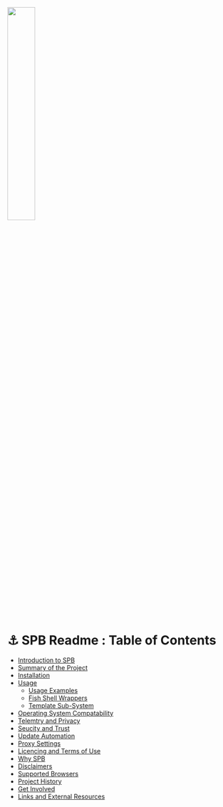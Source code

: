 <p align="left">
  <a href="https://github.com/henri/spb/#lock-spb-start-private-browser">
    <img src="https://henri.github.io/spb/SPB_logo_with_text_with_boarder_tranparent_v1.png" width="35%"></a>
</p>


# :anchor: SPB Readme : Table of Contents

- [Introduction to SPB](https://github.com/henri/spb/blob/main/README.md#lock--spb-start-private-browser)
- [Summary of the Project](https://github.com/henri/spb/blob/main/README.md#dart-spb-feature-summary)
- [Installation](https://github.com/henri/spb/blob/main/README.md#floppy_disk-installation)
- [Usage](https://github.com/henri/spb/blob/main/README.md#bookmark_tabs-usage)
  - [Usage Examples](https://github.com/henri/spb/blob/main/README.md#star-usage-examples)
  - [Fish Shell Wrappers](https://github.com/henri/spb/blob/main/README.md#fish-shell-wrappers)
  - [Template Sub-System](https://github.com/henri/spb/blob/main/README.md#spb-templating-support)
- [Operating System Compatability](https://github.com/henri/spb/blob/main/README.md#triangular_flag_on_post-compatibility)
- [Telemtry and Privacy](https://github.com/henri/spb/blob/main/README.md#shield-telemetry-and-privacy)
- [Seucity and Trust](https://github.com/henri/spb/blob/main/README.md#lock-security-and-trust)
- [Update Automation](https://github.com/henri/spb/blob/main/README.md#arrows_counterclockwise-automate-installation-and-updates)
- [Proxy Settings](https://github.com/henri/spb/blob/main/README.md#proxy-settings)
- [Licencing and Terms of Use](https://github.com/henri/spb/blob/main/README.md#memo-licensing-terms-of-use-and-legal)
- [Why SPB](https://github.com/henri/spb/blob/main/README.md#raising_hand-why-is-spb-needed)
- [Disclaimers](https://github.com/henri/spb/blob/main/README.md#warning-disclaimer)
- [Supported Browsers](https://github.com/henri/spb/blob/main/README.md#sunrise-browser-support)
- [Project History](https://github.com/henri/spb/blob/main/README.md#spb-browser-support-history)
- [Get Involved](https://github.com/henri/spb/blob/main/README.md#rocket-contributing-to-the-project)
- [Links and External Resources](https://github.com/henri/spb/blob/main/README.md#earth_asia-external-resources)

<br>
<br>

